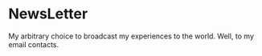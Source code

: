 # NewsLetter
My arbitrary choice to broadcast my experiences to the world. Well, to my email contacts.
